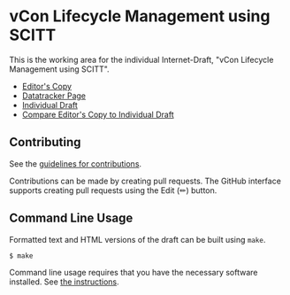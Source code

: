 <!-- regenerate: on (set to off if you edit this file) -->

# vCon Lifecycle Management using SCITT

This is the working area for the individual Internet-Draft, "vCon Lifecycle Management using SCITT".

* [Editor's Copy](https://howethomas.github.io/vcon-howe-scitt-lifecycle/#go.draft-howe-vcon-scitt-lifecycle.html)
* [Datatracker Page](https://datatracker.ietf.org/doc/draft-howe-vcon-scitt-lifecycle)
* [Individual Draft](https://datatracker.ietf.org/doc/html/draft-howe-vcon-scitt-lifecycle)
* [Compare Editor's Copy to Individual Draft](https://howethomas.github.io/vcon-howe-scitt-lifecycle/#go.draft-howe-vcon-scitt-lifecycle.diff)


## Contributing

See the
[guidelines for contributions](https://github.com/howethomas/vcon-howe-scitt-lifecycle/blob/main/CONTRIBUTING.md).

Contributions can be made by creating pull requests.
The GitHub interface supports creating pull requests using the Edit (✏) button.


## Command Line Usage

Formatted text and HTML versions of the draft can be built using `make`.

```sh
$ make
```

Command line usage requires that you have the necessary software installed.  See
[the instructions](https://github.com/martinthomson/i-d-template/blob/main/doc/SETUP.md).

